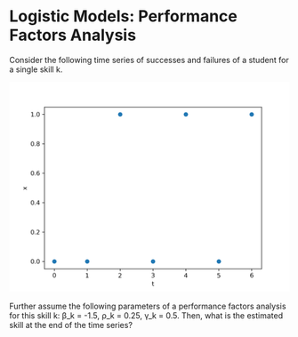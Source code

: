 # Logistic Models: Performance Factors Analysis

Consider the following time series of successes and failures of a student for a single skill k.

![An image of the sequence 0, 0, 1, 0, 1, 0, 1](pfa.png)

Further assume the following parameters of a performance factors analysis for this skill k: β_k = -1.5, ρ_k = 0.25, γ_k = 0.5. Then, what is the estimated skill at the end of the time series?